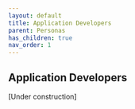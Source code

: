 ```yaml
---
layout: default
title: Application Developers
parent: Personas
has_children: true
nav_order: 1
---
```


## Application Developers

[Under construction]
